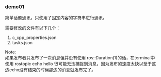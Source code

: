 ### demo01
简单话题通讯，只使用了固定内容的字符串进行通讯。

需要修改的文件有以下几个：  
1. c_cpp_properties.json
2. tasks.json

Note:  
如果发布者只发布了一次消息但并没有使用 ros::Duration(1)的话，在terminal中使用 rostopic echo hello 很可能无法捕捉到消息，因为发布的速度太快以至于这边echo没有结束的时候那边的消息就发布完了。